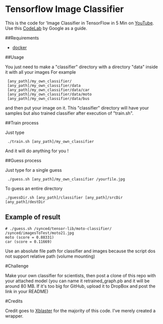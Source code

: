 # Tensorflow Image Classifier

This is the code for 'Image Classifier in TensorFlow in 5 Min on [YouTube](). Use this [CodeLab](https://codelabs.developers.google.com/codelabs/tensorflow-for-poets/?utm_campaign=chrome_series_machinelearning_063016&utm_source=gdev&utm_medium=yt-desc#0) by Google as a guide.

##Requirements

* [docker](https://www.docker.com/products/docker-toolbox)

##Usage 

You just need to make a "classifier" directory with a directory "data" inside it with all your images
For example
```
 [any_path]/my_own_classifier/
 [any_path]/my_own_classifier/data
 [any_path]/my_own_classifier/data/car
 [any_path]/my_own_classifier/data/moto
 [any_path]/my_own_classifier/data/bus
```
 and then put your image on it. 
 This "classifier" directory will have your samples but also trained classifier after execution of "train.sh". 

##Train process
 
Just type
```
 ./train.sh [any_path]/my_own_classifier
``` 
And it will do anything for you !

##Guess process

Just type for a single guess
```
 ./guess.sh [any_path]/my_own_classifier /yourfile.jpg
```

To guess an entire directory
```
./guessDir.sh [any_path]/classifier [any_path]/srcDir [any_path]/destDir
```

## Example of result
```
# ./guess.sh /synced/tensor-lib/moto-classifier/ /synced/imagesToTest/moto21.jpg
moto (score = 0.88331)
car (score = 0.11669)
```

Use an absolute file path for classifier and images because the script dos not support relative path (volume mounting)

#Challenge

Make your own classifier for scientists, then post a clone of this repo with your attached model (you can name it retrained_graph.pb and it will be around 80 MB. If it's too big for GitHub, upload it to DropBox and post the link in your README)

#Credits

Credit goes to [Xblaster](https://github.com/xblaster) for the majority of this code. I've merely created a wrapper. 



